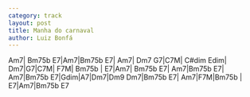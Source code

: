 ```yaml
---
category: track
layout: post
title: Manha do carnaval
author: Luiz Bonfá
---
```


<canvas class="chords">Am7| Bm75b E7|Am7|Bm75b E7| Am7| Dm7 G7|C7M| C#dim Edim|
Dm7|G7|C7M| F7M| Bm75b | E7|Am7| Bm75b E7|
Am7|Bm75b E7| Am7|Bm75b E7|Gdim|A7|Dm7|Dm9
Dm7|Bm75b E7| Am7|F7M|Bm75b | E7|Am7|Bm75b E7</canvas>





